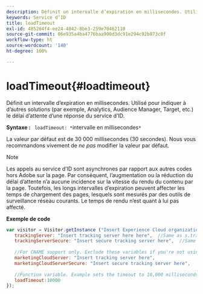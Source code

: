 ```yaml
---
description: Définit un intervalle d’expiration en millisecondes. Utilisé pour indiquer à d’autres solutions (par exemple, Analytics, Audience Manager, Target, etc.) le délai d’attente d’une réponse du service d’ID.
keywords: Service d’ID
title: loadTimeout
exl-id: 485264f4-ee24-4042-8be3-259e70462110
source-git-commit: 06e935a4ba4776baa900d3dc91e294c92b873c0f
workflow-type: ht
source-wordcount: '140'
ht-degree: 100%

---
```


# loadTimeout{#loadtimeout}

Définit un intervalle d’expiration en millisecondes. Utilisé pour indiquer à d’autres solutions (par exemple, Analytics, Audience Manager, Target, etc.) le délai d’attente d’une réponse du service d’ID.

**Syntaxe :** ` loadTimeout: *`intervalle en millisecondes`*`

La valeur par défaut est de 30 000 millisecondes (30 secondes). Nous vous recommandons vivement de *ne pas* modifier la valeur par défaut.

>[!NOTE]
>
>Les appels au service d’ID sont asynchrones par rapport aux autres codes hors Adobe sur la page. Par conséquent, l’augmentation ou la réduction du délai d’attente n’a aucune incidence sur la vitesse du rendu du contenu par la page. Toutefois, les longs intervalles d’expiration peuvent affecter les temps de chargement des pages, lesquels sont mesurés par des outils de surveillance réseau courants. Le temps de rendu n’est quant à lui pas affecté.

**Exemple de code**

```js
var visitor = Visitor.getInstance ("Insert Experience Cloud organization ID here",{ 
   trackingServer: "Insert tracking server here here",  //Same as s.trackingServer 
   trackingServerSecure: "Insert secure tracking server here",  //Same as s.trackingServerSecure 
 
   //For CNAME support only. Exclude these variables if you're not using CNAME 
   marketingCloudServer: "Insert tracking server here", 
   marketingCloudServerSecure: "Insert secure tracking server here", 
 
   //Function variable. Example sets the timeout to 10,000 milliseconds (10 seconds). 
   loadTimeout:10000 
});
```
